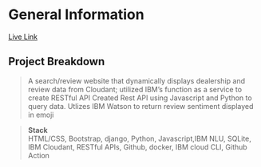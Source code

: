 # General Information
[Live Link](https://bestcarhl.mybluemix.net/djangoapp/)


## Project Breakdown
> A  search/review website that dynamically displays dealership and review data from Cloudant; utilized IBM’s function as a service to create RESTful API
> Created Rest API using Javascript and Python to query data.
> Utlizes IBM Watson to return review sentiment displayed in emoji

> **Stack**<br> HTML/CSS, Bootstrap, django, Python, Javascript,IBM NLU, SQLite, IBM Cloudant, RESTful APIs, Github, docker, IBM cloud CLI, Github Action
